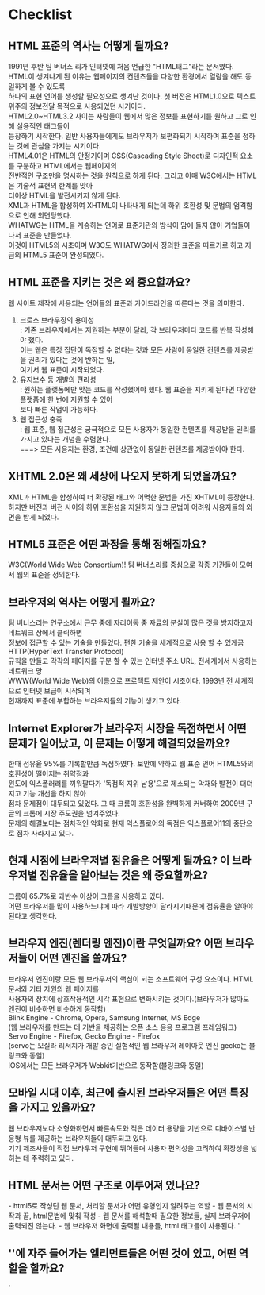 # Checklist  
## HTML 표준의 역사는 어떻게 될까요?  
1991년 후반 팀 버너스 리가 인터넷에 처음 언급한 "HTML태그"라는 문서였다.  
HTML이 생겨나게 된 이유는 웹페이지의 컨텐츠들을 다양한 환경에서 열람을 해도 동일하게 볼 수 있도록  
하나의 표현 언어를 생성할 필요성으로 생겨난 것이다. 
첫 버전은 HTML1.0으로 텍스트 위주의 정보전달 목적으로 사용되었던 시기이다.  
HTML2.0~HTML3.2 사이는 사람들이 웹에서 많은 정보를 표현하기를 원하고 그로 인해 실용적인 태그들이  
등장하기 시작한다. 일반 사용자들에게도 브라우저가 보편화되기 시작하며 표준을 정하는 것에 관심을 가지는 시기이다.  
HTML4.01은 HTML의 안정기이며 CSS(Cascading Style Sheet)로 디자인적 요소를 구분하고 HTML에서는 웹페이지의  
전반적인 구조만을 명시하는 것을 원칙으로 하게 된다. 그리고 이때 W3C에서는 HTML은 기술적 표현의 한계를 맞아  
더이상 HTML을 발전시키지 않게 된다.  
XML과 HTML을 합성하여 XHTML이 나타내게 되는데 하위 호환성 및 문법의 엄격함으로 인해 외면당했다.  
WHATWG는 HTML을 계승하는 언어로 표준기관의 방식이 맘에 들지 않아 기업들이 나서 표준을 만들었다.  
이것이 HTML5의 시초이며 W3C도 WHATWG에서 정의한 표준을 따르기로 하고 지금의 HTML5 표준이 완성되었다.  

## HTML 표준을 지키는 것은 왜 중요할까요?  
웹 사이트 제작에 사용되는 언어들의 표준과 가이드라인을 따른다는 것을 의미한다.  
1. 크로스 브라우징의 용이성  
: 기존 브라우저에서는 지원하는 부분이 달라, 각 브라우저마다 코드를 반복 작성해야 했다.   
이는 웹은 특정 집단이 독점할 수 없다는 것과 모든 사람이 동일한 컨텐츠를 제공받을 권리가 있다는 것에 반하는 일,  
여기서 웹 표준이 시작되었다.  
2. 유지보수 등 개발의 편리성  
: 원하는 플랫폼에만 맞는 코드를 작성했어야 했다. 웹 표준을 지키게 된다면 다양한 플랫폼에 한 번에 지원할 수 있어  
보다 빠른 작업이 가능하다.  
3. 웹 접근성 충족  
: 웹 표준, 웹 접근성은 궁극적으로 모든 사용자가 동일한 컨텐츠를 제공받을 권리를 가지고 있다는 개념을 수렴한다.  
===> 모든 사용자는 환경, 조건에 상관없이 동일한 컨텐츠를 제공받아야 한다.  

## XHTML 2.0은 왜 세상에 나오지 못하게 되었을까요?  
XML과 HTML을 합성하여 더 확장된 태그와 어멱한 문법을 가진 XHTML이 등장한다.  
하지만 버전과 버전 사이의 하위 호환성을 지원하지 않고 문법이 어려워 사용자들의 외면을 받게 되었다.  

## HTML5 표준은 어떤 과정을 통해 정해질까요?  
W3C(World Wide Web Consortium)! 팀 버너스리를 중심으로 각종 기관들이 모여서 웹의 표준을 정의한다.   

## 브라우저의 역사는 어떻게 될까요?  
팀 버너스리는 연구소에서 근무 중에 자리이동 중 자료의 분실이 많은 것을 방지하고자 네트워크 상에서 클릭하면  
정보에 접근할 수 있는 기술을 만들었다. 편한 기술을 세계적으로 사용 할 수 있게끔 HTTP(HyperText Transfer Protocol)  
규칙을 만들고 각각의 페이지를 구분 할 수 있는 인터넷 주소 URL, 전세계에서 사용하는 네트워크 망  
WWW(World Wide Web)의 이름으로 프로젝트 제안이 시초이다. 1993년 전 세계적으로 인터넷 보급이 시작되며  
현재까지 표준에 부합하는 브라우저들의 기능이 생기고 있다.  

## Internet Explorer가 브라우저 시장을 독점하면서 어떤 문제가 일어났고, 이 문제는 어떻게 해결되었을까요?  
한때 점유율 95%를 기록할만큼 독점하였다. 보안에 약하고 웹 표준 언어 HTML5와의 호환성이 떨어지는 취약점과   
윈도에 익스폴러러를 끼워팔다가 '독점적 지위 남용'으로 제소되는 악재와 발전이 더뎌지고 기능 개선을 하지 않아  
점차 문제점이 대두되고 있었다. 그 때 크롬이 호환성을 완벽하게 커버하여 2009년 구글의 크롬에 시장 주도권을 넘겨주었다.  
문제의 해결보다는 점차적인 악화로 현재 익스플로어의 독점은 익스플로어11의 중단으로 점차 사라지고 있다.  

## 현재 시점에 브라우저별 점유율은 어떻게 될까요? 이 브라우저별 점유율을 알아보는 것은 왜 중요할까요?  
크롬이 65.7%로 과반수 이상이 크롬을 사용하고 있다.  
어떤 브라우저를 많이 사용하느냐에 따라 개발방향이 달라지기때문에 점유율을 알아야된다고 생각한다.  

## 브라우저 엔진(렌더링 엔진)이란 무엇일까요? 어떤 브라우저들이 어떤 엔진을 쓸까요?  
브라우저 엔진이랑 모든 웹 브라우저의 핵심이 되는 소프트웨어 구성 요소이다. HTML 문서와 기타 자원의 웹 페이지를  
사용자의 장치에 상호작용적인 시각 표현으로 변화시키는 것이다.(브라우저가 많아도 엔진이 비슷하면 비슷하게 동작함)  
Blink Engine - Chrome, Opera, Samsung Internet, MS Edge  
(웹 브라우저를 만드는 데 기반을 제공하는 오픈 소스 응용 프로그램 프레임워크)  
Servo Engine - Firefox, Gecko Engine - Firefox  
(servo는 모질라 리서치가 개발 중인 실험적인 웹 브라우저 레이아웃 엔진 gecko는 블링크와 동일)  
IOS에서는 모든 브라우저가 Webkit기반으로 동작함(블링크와 동일)  

## 모바일 시대 이후, 최근에 출시된 브라우저들은 어떤 특징을 가지고 있을까요?  
웹 브라우저보다 소형화하면서 빠른속도와 적은 데이터 용량을 기반으로 디바이스별 반응형 뷰를 제공하는 브라우저들이 대두되고 있다.  
기기 제조사들이 직접 브라우저 구현에 뛰어들며 사용자 편의성을 고려하여 확장성을 넓히는 데 주력하고 있다.

## HTML 문서는 어떤 구조로 이루어져 있나요?  
<!doctype html> - html5로 작성딘 웹 문서, 처리할 문서가 어떤 유형인지 알려주는 역할    
<html> - 웹 문서의 시작과 끝, html문법에 맞춰 작성  
    <head></head> - 웹 문서를 해석할때 필요한 정보들, 실제 브라우저에 출력되진 않는다.    
    <body></body> - 웹 브라우저 화면에 출력될 내용들, html 태그들이 사용된다.  
</html>'  

## '<head>'에 자주 들어가는 엘리먼트들은 어떤 것이 있고, 어떤 역할을 할까요?  
'<title>' html 문서 전체의 타이틀 표현  
'<meta>'   
charset = 문서의 character set 인코딩 방식 지정  
name = 어떤 정보의 형태를 가지고 있는지  
content = 실제 메타데이터의 컨텐츠  
==> 웹 브라우저에 표시되진 않는다.  

## 시맨틱 태그는 무엇일까요?  
태그가 가지고 있는 콘텐츠가 문서 내에서 어떤 의미를 지니는지 알려주는 태그다.  

## 시맨틱 엘리먼트를 사용하면 어떤 점이 좋을까요?   
각각의 목적이나 역할을 브라우저와 개발자에게 명확히 나타내고, 코드를 보지 않고 태그만 보고도 문서의 정보 쉽게 파악한다.  

##  `<section>`과 `<div>`, `<header>`, `<footer>`, `<article>`엘리먼트의 차이점은 무엇인가요?  
'<section>' 관련된 내용을 하나의 영역으로 만드는 태그(연관된 콘텐츠만!!)  
'<div>' 콘텐츠 분할 요소  
'<header>' 소개나 내비게이션 기능들의 묶음  
'<footer>' 페이지 만든사람, 저작권 정보 등, 가장 가까운 선행하는 섹션의 푸터를 의미  
'<article>' 독립적으로 구성할 수 있는 컴포넌트로 별도로 배포하거나 재사용하기 위한 구조  

## 블록 레벨 엘리먼트와 인라인 엘리먼트는 어떤 차이가 있을까요?  
블록 레벨 엘리먼트 : 부모 요소의 전체 공간을 차지하여 블록을 만들어낸다.(body 요소 안에서만 나타낼 수 있음)  
인라인 엘리먼트 : 요소를 구성하는 태그에 할당된 공간만 차지한다.  
=> 인라인은 텍스트 크기만큼, 블록은 한 줄 전체! 얼만큼 차지하느냐의 차이  
